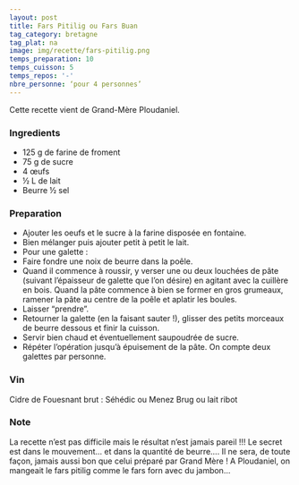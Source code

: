 ```yaml
---
layout: post
title: Fars Pitilig ou Fars Buan
tag_category: bretagne
tag_plat: na
image: img/recette/fars-pitilig.png
temps_preparation: 10
temps_cuisson: 5
temps_repos: '-'
nbre_personne: ‘pour 4 personnes’
---
```

Cette recette vient de Grand-Mère Ploudaniel.

### Ingredients
* 125 g de farine de froment
* 75 g de sucre
* 4 œufs
* ½ L de lait
* Beurre ½ sel

### Preparation
* Ajouter les oeufs et le sucre à la farine disposée en fontaine.
* Bien mélanger puis ajouter petit à petit le lait.
* Pour une galette :
* Faire fondre une noix de beurre dans la poêle.
* Quand il commence à roussir, y verser une ou deux louchées de pâte (suivant l’épaisseur de galette que l’on désire) en agitant avec la cuillère en bois. Quand la pâte commence à bien se former en gros grumeaux, ramener la pâte au centre de la poêle et aplatir les boules.
* Laisser “prendre”.
* Retourner la galette (en la faisant sauter !), glisser des petits morceaux de beurre dessous et finir la cuisson.
* Servir bien chaud et éventuellement saupoudrée de sucre.
* Répéter l’opération jusqu’à épuisement de la pâte. On compte deux galettes par personne.

### Vin
Cidre de Fouesnant brut : Séhédic ou Menez Brug
ou lait ribot

### Note
La recette n’est pas difficile mais le résultat n’est jamais pareil !!!
Le secret est dans le mouvement… et dans la quantité de beurre….
Il ne sera, de toute façon, jamais aussi bon que celui préparé par Grand Mère !
A Ploudaniel, on mangeait le fars pitilig comme le fars forn avec du jambon…
